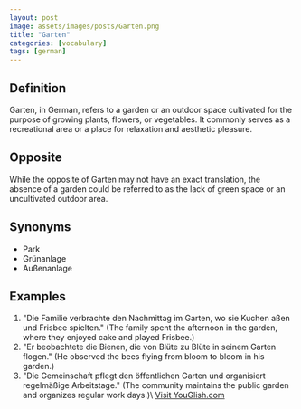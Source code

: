 ```yaml
---
layout: post
image: assets/images/posts/Garten.png
title: "Garten"
categories: [vocabulary]
tags: [german]
---
```


## Definition
Garten, in German, refers to a garden or an outdoor space cultivated for the purpose of growing plants, flowers, or vegetables. It commonly serves as a recreational area or a place for relaxation and aesthetic pleasure. 

## Opposite
While the opposite of Garten may not have an exact translation, the absence of a garden could be referred to as the lack of green space or an uncultivated outdoor area.

## Synonyms
- Park
- Grünanlage
- Außenanlage

## Examples
1. "Die Familie verbrachte den Nachmittag im Garten, wo sie Kuchen aßen und Frisbee spielten." (The family spent the afternoon in the garden, where they enjoyed cake and played Frisbee.)
2. "Er beobachtete die Bienen, die von Blüte zu Blüte in seinem Garten flogen." (He observed the bees flying from bloom to bloom in his garden.)
3. "Die Gemeinschaft pflegt den öffentlichen Garten und organisiert regelmäßige Arbeitstage." (The community maintains the public garden and organizes regular work days.)\ <a id="yg-widget-0" class="youglish-widget" data-query="Garten" data-lang="german" data-components="8412" data-auto-start="0" data-bkg-color="theme_light" data-title="How%20to%20pronounce%20Garten%20in%20German"  rel="nofollow" href="https://youglish.com">Visit YouGlish.com</a><script async src="https://youglish.com/public/emb/widget.js" charset="utf-8"></script>